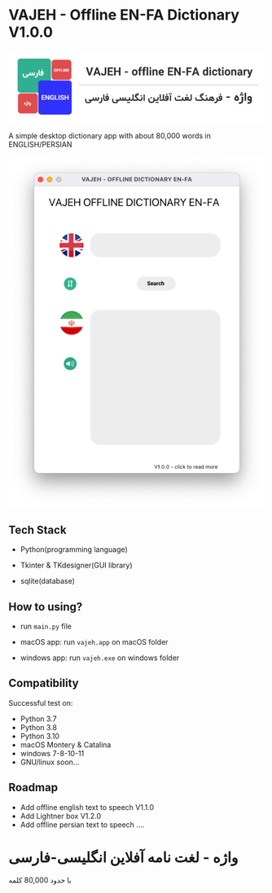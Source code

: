 # VAJEH - Offline EN-FA Dictionary V1.0.0
![header](https://github.com/amirkho-py/vajeh/blob/main/header.png)


A simple desktop dictionary app with about 80,000 words in ENGLISH/PERSIAN

![screenshot](https://github.com/amirkho-py/vajeh/blob/main/ScreenShot.png)


## Tech Stack
- Python(programming language)

- Tkinter & TKdesigner(GUI library)

- sqlite(database)
## How to using?

- run `main.py` file

- macOS app: run `vajeh.app` on macOS folder

- windows app: run `vajeh.exe` on windows  folder


## Compatibility
Successful test on:
- Python 3.7
- Python 3.8
- Python 3.10
- macOS Montery & Catalina
- windows 7-8-10-11
- GNU/linux soon...

## Roadmap
- Add offline english text to speech V1.1.0
- Add Lightner box V1.2.0
- Add offline persian text to speech .... 



# واژه - لغت نامه آفلاین انگلیسی-فارسی
با حدود 80,000 کلمه










